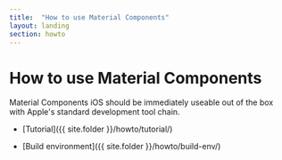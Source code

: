 ```yaml
---
title:  "How to use Material Components"
layout: landing
section: howto
---
```


# How to use Material Components

Material Components iOS should be immediately useable out of the box with
Apple's standard development tool chain.

- [Tutorial]({{ site.folder }}/howto/tutorial/)
  <!--{: .icon-guide }-->

- [Build environment]({{ site.folder }}/howto/build-env/)
  <!--{: .icon-guide }-->
  <!-- TODO Correct icon -->
<!--{: .icon-list }-->
